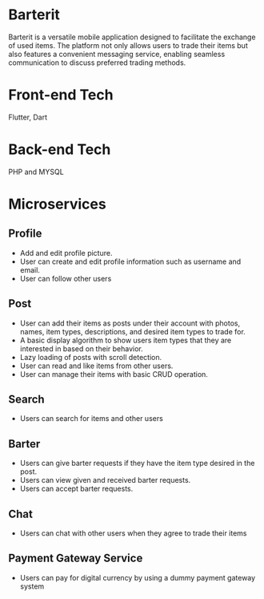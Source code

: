 # Barterit

Barterit is a versatile mobile application designed to facilitate the exchange of used items. The platform not only allows users to trade their items but also features a convenient messaging service, enabling seamless communication to discuss preferred trading methods.

# Front-end Tech
Flutter, Dart

# Back-end Tech
PHP and MYSQL

# Microservices
## Profile
- Add and edit profile picture.
- User can create and edit profile information such as username and email.
- User can follow other users

## Post
- User can add their items as posts under their account with photos, names, item types, descriptions, and desired item types to trade for.
- A basic display algorithm to show users item types that they are interested in based on their behavior.
- Lazy loading of posts with scroll detection. 
- User can read and like items from other users.
- User can manage their items with basic CRUD operation.
  
## Search
- Users can search for items and other users

## Barter
- Users can give barter requests if they have the item type desired in the post.
- Users can view given and received barter requests.
- Users can accept barter requests.

## Chat
- Users can chat with other users when they agree to trade their items

## Payment Gateway Service
- Users can pay for digital currency by using a dummy payment gateway system
